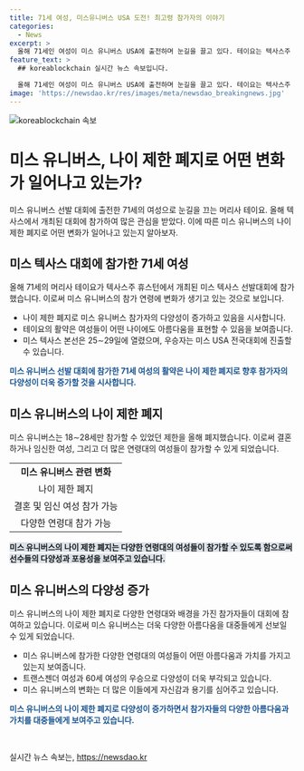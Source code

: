```yaml
---
title: 71세 여성, 미스유니버스 USA 도전! 최고령 참가자의 이야기
categories:
  - News
excerpt: >
  올해 71세인 여성이 미스 유니버스 USA에 출전하며 눈길을 끌고 있다. 테이요는 텍사스주 휴스턴에서 개최된 미스 텍사스 선발대회에 참가했고, 나이 제한 폐지로 인해 미스 유니버스 대회에 도전할 수 있다. 또한, 미국에서는 처음으로 31세의 트랜스젠더 여성이 미스 메릴랜드 선발대회에서 우승하며 다양성이 주목받고 있다. 최근 아르헨티나와 미국에서 나이에 관계없이 다양한 연령의 여성들이 미인 대회에서 눈에 띄는 활약을 하며 관심을 모으고 있다.
feature_text: >
  ## koreablockchain 실시간 뉴스 속보입니다.

  올해 71세인 여성이 미스 유니버스 USA에 출전하며 눈길을 끌고 있다. 테이요는 텍사스주 휴스턴에서 개최된 미스 텍사스 선발대회에 참가했고, 나이 제한 폐지로 인해 미스 유니버스 대회에 도전할 수 있다. 또한, 미국에서는 처음으로 31세의 트랜스젠더 여성이 미스 메릴랜드 선발대회에서 우승하며 다양성이 주목받고 있다. 최근 아르헨티나와 미국에서 나이에 관계없이 다양한 연령의 여성들이 미인 대회에서 눈에 띄는 활약을 하며 관심을 모으고 있다.
image: 'https://newsdao.kr/res/images/meta/newsdao_breakingnews.jpg'
---
```


<p><img src="https://newsdao.kr/res/images/meta/newsdao_breakingnews.jpg" alt="koreablockchain 속보" /></p>

<h1>미스 유니버스, 나이 제한 폐지로 어떤 변화가 일어나고 있는가?</h1>

<p data-ke-size="size16">미스 유니버스 선발 대회에 출전한 71세의 여성으로 눈길을 끄는 머리사 테이요. 올해 텍사스에서 개최된 대회에 참가하여 많은 관심을 받았다. 이에 따른 미스 유니버스의 나이 제한 폐지로 어떤 변화가 일어나고 있는지 알아보자.</p>

<h2 data-ke-size="size26">미스 텍사스 대회에 참가한 71세 여성</h2>

<p data-ke-size="size16">올해 71세의 머리사 테이요가 텍사스주 휴스턴에서 개최된 미스 텍사스 선발대회에 참가했습니다. 이로써 미스 유니버스의 참가 연령에 변화가 생기고 있는 것으로 보입니다.</p>

<ul>
  <li>나이 제한 폐지로 미스 유니버스 참가자의 다양성이 증가하고 있음을 시사합니다.</li>
  <li>테이요의 활약은 여성들이 어떤 나이에도 아름다움을 표현할 수 있음을 보여줍니다.</li>
  <li>미스 텍사스 본선은 25∼29일에 열렸으며, 우승자는 미스 USA 전국대회에 진출할 수 있습니다.</li>
</ul>

<p data-ke-size="size16"><b><span style="color: #1a5490;">미스 유니버스 선발 대회에 참가한 71세 여성의 활약은 나이 제한 폐지로 향후 참가자의 다양성이 더욱 증가할 것을 시사합니다.</span></b></p>

<h2 data-ke-size="size26">미스 유니버스의 나이 제한 폐지</h2>

<p data-ke-size="size16">미스 유니버스는 18∼28세만 참가할 수 있었던 제한을 올해 폐지했습니다. 이로써 결혼하거나 임신한 여성, 그리고 더 많은 연령대의 여성들이 참가할 수 있게 되었습니다.</p>

<table>
  <tr>
    <td style="text-align: center; height: 17px;"><b>미스 유니버스 관련 변화</b></td>
  </tr>
  <tr>
    <td style="text-align: center; height: 17px;">나이 제한 폐지</td>
  </tr>
  <tr>
    <td style="text-align: center; height: 17px;">결혼 및 임신 여성 참가 가능</td>
  </tr>
  <tr>
    <td style="text-align: center; height: 17px;">다양한 연령대 참가 가능</td>
  </tr>
</table>

<p data-ke-size="size16"><b><span style="background-color: #21538527;">미스 유니버스의 나이 제한 폐지는 다양한 연령대의 여성들이 참가할 수 있도록 함으로써 선수들의 다양성과 포용성을 보여주고 있습니다.</span></b></p>

<h2 data-ke-size="size26">미스 유니버스의 다양성 증가</h2>

<p data-ke-size="size16">미스 유니버스의 나이 제한 폐지로 다양한 연령대와 배경을 가진 참가자들이 대회에 참여하고 있습니다. 이로써 미스 유니버스는 더욱 다양한 아름다움을 대중들에게 선보일 수 있게 되었습니다.</p>

<ul>
  <li>미스 유니버스에 참가한 다양한 연령대의 여성들이 어떤 아름다움과 가치를 가지고 있는지 보여줍니다.</li>
  <li>트랜스젠더 여성과 60세 여성의 우승으로 다양성이 더욱 부각되고 있습니다.</li>
  <li>미스 유니버스의 변화는 더 많은 이들에게 자신감과 용기를 심어주고 있습니다.</li>
</ul>

<p data-ke-size="size16"><b><span style="color: #1a5490;">미스 유니버스의 나이 제한 폐지로 다양성이 증가하면서 참가자들의 다양한 아름다움과 가치를 대중들에게 보여주고 있습니다.</span></b></p>

<p data-ke-size="size16">&nbsp;</p>
실시간 뉴스 속보는, <a href="https://newsdao.kr" rel="dofollow">https://newsdao.kr</a>


